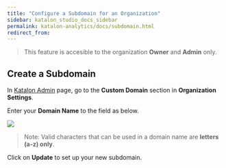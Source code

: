 ```yaml
---
title: "Configure a Subdomain for an Organization"
sidebar: katalon_studio_docs_sidebar
permalink: katalon-analytics/docs/subdomain.html
redirect_from:
---
```

> This feature is accesible to the organization **Owner** and **Admin** only.

## Create a Subdomain

In [Katalon Admin](https://admin.katalon.com) page, go to the **Custom Domain** section in **Organization Settings**.

Enter your **Domain Name** to the field as below.

![](https://github.com/katalon-studio/docs-images/raw/master/katalon-analytics/docs/subdomain/subdomain.png)

> Note: Valid characters that can be used in a domain name are **letters (a-z) only**.

Click on **Update** to set up your new subdomain.